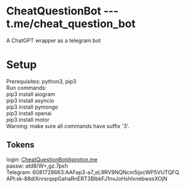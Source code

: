 # CheatQuestionBot --- t.me/cheat_question_bot
A ChatGPT wrapper as a telegram bot <br /> 

# Setup
Prerequisites: python3, pip3 <br /> 
Run commands: <br /> 
pip3 install aiogram <br /> 
pip3 install asyncio <br /> 
pip3 install pymongo <br /> 
pip3 install openai <br /> 
pip3 install motor <br /> 
Warning: make sure all commands have suffix '3'. <br /> 

## Tokens
login: CheatQuestionBot@proton.me <br /> 
passw: atd8/W+,gz.7pxh <br /> 
Telegram: 6081728663:AAFap3-a7_eL9RV9NQNcm5ijxcWP5VUTQFQ <br /> 
API: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 <br /> 
